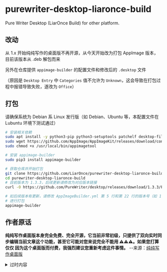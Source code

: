 # purewriter-desktop-liaronce-build
Pure Writer Desktop (LiarOnce Build) for other platform.

## 改动

从 1.x 开始纯纯写作的桌面版不再开源，从今天开始改为打包 AppImage 版本，目前该版本从 .deb 解包而来

另外在仓库提供 `appimage-builder` 的配置文件和修改后的 `.desktop` 文件

（原因是 `Desktop Entry` 中 `Categories` 值不允许为 `Unknown`，这会导致在打包过程中报错导致失败，遂改为 `Office`）

## 打包

请确保系统为 Debian 系 Linux 发行版（如 Debian、Ubuntu 等，本配置文件在 Lubuntu 环境下测试通过）

```bash
# 安装相关依赖
sudo apt install -y python3-pip python3-setuptools patchelf desktop-file-utils libgdk-pixbuf2.0-dev fakeroot strace
sudo wget https://github.com/AppImage/AppImageKit/releases/download/continuous/appimagetool-x86_64.AppImage -O /usr/local/bin/appimagetool
sudo chmod +x /usr/local/bin/appimagetool

# 安装 appimage-builder
sudo pip3 install appimage-builder

# 获取仓库并开始打包
git clone https://github.com/LiarOnce/purewriter-desktop-liaronce-build
cd purewriter-desktop-liaronce-build
# 目前版本为 1.3.3，后续更新请修改为对应版本链接
curl -O https://github.com/PureWriter/desktop/releases/download/1.3.3/PureWriter-1.3.3-Linux-amd64.deb

# 如后续版本有更新，请修改 AppImageBuilder.yml 第 5 行和第 22 行的版本号（如 1.3.3） 为新版本号
# 进行打包
appimage-builder
```

## 作者原话

**纯纯写作桌面版本身完全免费、完全开源，它当前非常初级，只提供了双向实时同步编辑当前文章这个功能，甚至它可能对您来说完全不能用 ⚠️⚠️⚠️。如果您打算 仅仅 因为这个桌面版而付费，我强烈建议您重新考虑这件事情。**      --来源：[纯纯写作桌面版](https://writer.drakeet.com/desktop)

<details>
 <summary>过时内容</summary>

此处用于存放我个人编译版本，Drakeet 未提供的版本可以从此处获取。

此处的编译版本个人保证不会对程序本身进行任何修改（因为我不会 Java 和 Kotlin 啊，~~大二的时候学的也是 JavaScript~~）

目前我个人的修改可在此处查看：[查看记录](https://github.com/LiarOnce/desktop/commits/master)

## 目前提供的包

 - [Linux 64 Bit x86](https://purewriter.liaronce.com/#/linux86)（zip，如需 deb 或 AppImage 需自行解决）
 > 用于编译的系统环境：64-bit: Manjaro 20.0 Lysia (个人自用物理机)
 - [Windows 32 Bit](https://purewriter.liaronce.com/#/windowsx86)
 > 用于编译的系统环境：32-bit: Windows 7 Professional (虚拟机) (镜像: 7601.24540 Professional 7 SP1 x86 ZH-CN SM.iso)
 - [Single JAR file](https://purewriter.liaronce.com/#/jarfile)
 > 适用于任何 32-bit x86 系统，如 32 位 Linux 发行版以及 Windows 32 位，但该版本更干净
 
## 已知问题

由于种种原因（穷），未测试 Surface Pro X、Matebook E 2019 等搭载 Windows 10 ARM64 系统的设备是否可以正常运行。[issue#1](https://github.com/LiarOnce/purewriter-desktop-liaronce-build/issues/1)

## 更多

了解更多信息，请访问：[https://purewriter.liaronce.com](https://purewriter.liaronce.com)

捐赠：[https://purewriter.liaronce.com/#/donate](https://purewriter.liaronce.com/#/donate)
</details>
